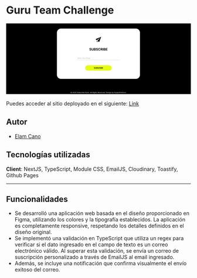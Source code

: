 # Guru Team Challenge

![cover](/public/cover.png)

Puedes acceder al sitio deployado en el siguiente: [Link](https://elamcano.github.io/reto-equipoguru/)

## Autor

- [Elam Cano](https://www.linkedin.com/in/elam-cano-bb0419239/)

## Tecnologías utilizadas

**Client**: NextJS, TypeScript, Module CSS, EmailJS, Cloudinary, Toastify, Github Pages

---

## Funcionalidades

- Se desarrolló una aplicación web basada en el diseño proporcionado en Figma, utilizando los colores y la tipografía establecidos. La aplicación es completamente responsive, respetando los detalles definidos en el diseño original.
- Se implementó una validación en TypeScript que utiliza un regex para verificar si el dato ingresado en el campo de texto es un correo electrónico válido. Al superar esta validación, se envía un correo de suscripción personalizado a través de EmailJS al email ingresado.
- Además, se incluye una notificación que confirma visualmente el envío exitoso del correo.
